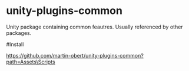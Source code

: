 # unity-plugins-common
Unity package containing common feautres. Usually referenced by other packages.

#Install

https://github.com/martin-obert/unity-plugins-common?path=Assets\Scripts